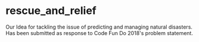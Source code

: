 # rescue_and_relief
Our Idea for tackling the issue of predicting and managing natural disasters. Has been submitted as response to Code Fun Do 2018's problem statement.
